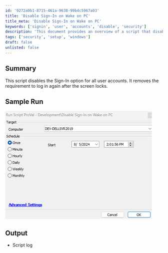 ```yaml
---
id: '9272a9b1-8715-461a-9638-99b4c5967a03'
title: 'Disable Sign-In on Wake on PC'
title_meta: 'Disable Sign-In on Wake on PC'
keywords: ['signin', 'user', 'accounts', 'disable', 'security']
description: 'This document provides an overview of a script that disables the Sign-In option for all user accounts, ensuring users are not required to log in again after their screens lock. It includes a sample run image and details about the script output.'
tags: ['security', 'setup', 'windows']
draft: false
unlisted: false
---
```


## Summary

This script disables the Sign-In option for all user accounts. It removes the requirement to log in again after the screen locks.

## Sample Run

![Sample Run](../../../static/img/Disable-Sign-In-on-Wake-on-PC/image_1.png)

## Output

- Script log



